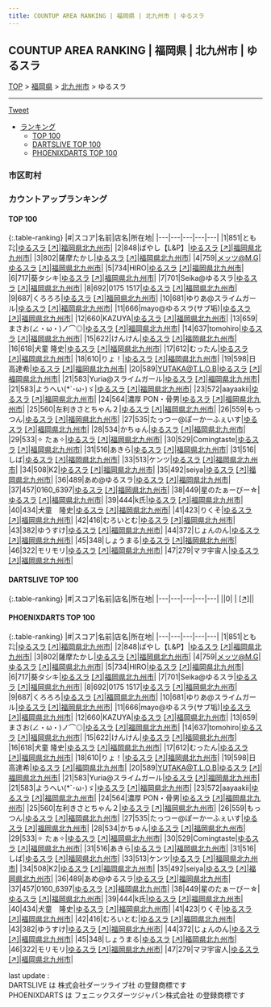```yaml
---
title: COUNTUP AREA RANKING | 福岡県 | 北九州市 | ゆるスラ
---
```

## COUNTUP AREA RANKING | 福岡県 | 北九州市 | ゆるスラ

[TOP](/darts/rank/) > [福岡県](/darts/rank/福岡県/) > [北九州市](/darts/rank/福岡県/北九州市/) > ゆるスラ

___

<a href="https://twitter.com/share?ref_src=twsrc%5Etfw" data-text="COUNTUP AREA RANKING | 福岡県北九州市ゆるスラ" class="twitter-share-button" data-hashtags="DARTSLIVE,PHOENIXDARTS,darts,ダーツ" data-show-count="false">Tweet</a>

* [ランキング](#カウントアップランキング)
    * [TOP 100](#top-100)
    * [DARTSLIVE TOP 100](#dartslive-top-100)
    * [PHOENIXDARTS TOP 100](#phoenixdarts-top-100)

### 市区町村

<ul>

</ul>

### カウントアップランキング

#### TOP 100



{:.table-ranking}
|#|スコア|名前|店名|所在地|
|---|---|---|---|---|
|1|851|<span class="rank-name-pd">とも㌠</span>|<a href="/darts/rank/shops/88953.html">ゆるスラ</a> <a href="https://vs.phoenixdarts.com/jp/shop/shopDetailInfo/s_88953?s_seq=88953">[↗]</a>|<a href="/darts/rank/福岡県/北九州市">福岡県北九州市</a>|
|2|848|<span class="rank-name-pd">ばやし【L&amp;P】</span>|<a href="/darts/rank/shops/88953.html">ゆるスラ</a> <a href="https://vs.phoenixdarts.com/jp/shop/shopDetailInfo/s_88953?s_seq=88953">[↗]</a>|<a href="/darts/rank/福岡県/北九州市">福岡県北九州市</a>|
|3|802|<span class="rank-name-pd">薩摩たかし</span>|<a href="/darts/rank/shops/88953.html">ゆるスラ</a> <a href="https://vs.phoenixdarts.com/jp/shop/shopDetailInfo/s_88953?s_seq=88953">[↗]</a>|<a href="/darts/rank/福岡県/北九州市">福岡県北九州市</a>|
|4|759|<span class="rank-name-pd">メッツ@M.G</span>|<a href="/darts/rank/shops/88953.html">ゆるスラ</a> <a href="https://vs.phoenixdarts.com/jp/shop/shopDetailInfo/s_88953?s_seq=88953">[↗]</a>|<a href="/darts/rank/福岡県/北九州市">福岡県北九州市</a>|
|5|734|<span class="rank-name-pd">HIRO</span>|<a href="/darts/rank/shops/88953.html">ゆるスラ</a> <a href="https://vs.phoenixdarts.com/jp/shop/shopDetailInfo/s_88953?s_seq=88953">[↗]</a>|<a href="/darts/rank/福岡県/北九州市">福岡県北九州市</a>|
|6|717|<span class="rank-name-pd">葵タシキ</span>|<a href="/darts/rank/shops/88953.html">ゆるスラ</a> <a href="https://vs.phoenixdarts.com/jp/shop/shopDetailInfo/s_88953?s_seq=88953">[↗]</a>|<a href="/darts/rank/福岡県/北九州市">福岡県北九州市</a>|
|7|701|<span class="rank-name-pd">Seika@ゆるスラ</span>|<a href="/darts/rank/shops/88953.html">ゆるスラ</a> <a href="https://vs.phoenixdarts.com/jp/shop/shopDetailInfo/s_88953?s_seq=88953">[↗]</a>|<a href="/darts/rank/福岡県/北九州市">福岡県北九州市</a>|
|8|692|<span class="rank-name-pd">0175 1517</span>|<a href="/darts/rank/shops/88953.html">ゆるスラ</a> <a href="https://vs.phoenixdarts.com/jp/shop/shopDetailInfo/s_88953?s_seq=88953">[↗]</a>|<a href="/darts/rank/福岡県/北九州市">福岡県北九州市</a>|
|9|687|<span class="rank-name-pd">くろろろ</span>|<a href="/darts/rank/shops/88953.html">ゆるスラ</a> <a href="https://vs.phoenixdarts.com/jp/shop/shopDetailInfo/s_88953?s_seq=88953">[↗]</a>|<a href="/darts/rank/福岡県/北九州市">福岡県北九州市</a>|
|10|681|<span class="rank-name-pd">ゆりあ@スライムガール</span>|<a href="/darts/rank/shops/88953.html">ゆるスラ</a> <a href="https://vs.phoenixdarts.com/jp/shop/shopDetailInfo/s_88953?s_seq=88953">[↗]</a>|<a href="/darts/rank/福岡県/北九州市">福岡県北九州市</a>|
|11|666|<span class="rank-name-pd">mayo@ゆるスラ(サブ垢)</span>|<a href="/darts/rank/shops/88953.html">ゆるスラ</a> <a href="https://vs.phoenixdarts.com/jp/shop/shopDetailInfo/s_88953?s_seq=88953">[↗]</a>|<a href="/darts/rank/福岡県/北九州市">福岡県北九州市</a>|
|12|660|<span class="rank-name-pd">KAZUYA</span>|<a href="/darts/rank/shops/88953.html">ゆるスラ</a> <a href="https://vs.phoenixdarts.com/jp/shop/shopDetailInfo/s_88953?s_seq=88953">[↗]</a>|<a href="/darts/rank/福岡県/北九州市">福岡県北九州市</a>|
|13|659|<span class="rank-name-pd">まさお(∠・ω・)ノ⌒◎</span>|<a href="/darts/rank/shops/88953.html">ゆるスラ</a> <a href="https://vs.phoenixdarts.com/jp/shop/shopDetailInfo/s_88953?s_seq=88953">[↗]</a>|<a href="/darts/rank/福岡県/北九州市">福岡県北九州市</a>|
|14|637|<span class="rank-name-pd">tomohiro</span>|<a href="/darts/rank/shops/88953.html">ゆるスラ</a> <a href="https://vs.phoenixdarts.com/jp/shop/shopDetailInfo/s_88953?s_seq=88953">[↗]</a>|<a href="/darts/rank/福岡県/北九州市">福岡県北九州市</a>|
|15|622|<span class="rank-name-pd">けんけん</span>|<a href="/darts/rank/shops/88953.html">ゆるスラ</a> <a href="https://vs.phoenixdarts.com/jp/shop/shopDetailInfo/s_88953?s_seq=88953">[↗]</a>|<a href="/darts/rank/福岡県/北九州市">福岡県北九州市</a>|
|16|618|<span class="rank-name-pd">犬童 隆史</span>|<a href="/darts/rank/shops/88953.html">ゆるスラ</a> <a href="https://vs.phoenixdarts.com/jp/shop/shopDetailInfo/s_88953?s_seq=88953">[↗]</a>|<a href="/darts/rank/福岡県/北九州市">福岡県北九州市</a>|
|17|612|<span class="rank-name-pd">むったん</span>|<a href="/darts/rank/shops/88953.html">ゆるスラ</a> <a href="https://vs.phoenixdarts.com/jp/shop/shopDetailInfo/s_88953?s_seq=88953">[↗]</a>|<a href="/darts/rank/福岡県/北九州市">福岡県北九州市</a>|
|18|610|<span class="rank-name-pd">りょ！</span>|<a href="/darts/rank/shops/88953.html">ゆるスラ</a> <a href="https://vs.phoenixdarts.com/jp/shop/shopDetailInfo/s_88953?s_seq=88953">[↗]</a>|<a href="/darts/rank/福岡県/北九州市">福岡県北九州市</a>|
|19|598|<span class="rank-name-pd">日高達希</span>|<a href="/darts/rank/shops/88953.html">ゆるスラ</a> <a href="https://vs.phoenixdarts.com/jp/shop/shopDetailInfo/s_88953?s_seq=88953">[↗]</a>|<a href="/darts/rank/福岡県/北九州市">福岡県北九州市</a>|
|20|589|<span class="rank-name-pd">YUTAKA@T.L.O.B</span>|<a href="/darts/rank/shops/88953.html">ゆるスラ</a> <a href="https://vs.phoenixdarts.com/jp/shop/shopDetailInfo/s_88953?s_seq=88953">[↗]</a>|<a href="/darts/rank/福岡県/北九州市">福岡県北九州市</a>|
|21|583|<span class="rank-name-pd">Yuria@スライムガール</span>|<a href="/darts/rank/shops/88953.html">ゆるスラ</a> <a href="https://vs.phoenixdarts.com/jp/shop/shopDetailInfo/s_88953?s_seq=88953">[↗]</a>|<a href="/darts/rank/福岡県/北九州市">福岡県北九州市</a>|
|21|583|<span class="rank-name-pd">ようへい(*`･ω･)ゞ</span>|<a href="/darts/rank/shops/88953.html">ゆるスラ</a> <a href="https://vs.phoenixdarts.com/jp/shop/shopDetailInfo/s_88953?s_seq=88953">[↗]</a>|<a href="/darts/rank/福岡県/北九州市">福岡県北九州市</a>|
|23|572|<span class="rank-name-pd">aayaakii</span>|<a href="/darts/rank/shops/88953.html">ゆるスラ</a> <a href="https://vs.phoenixdarts.com/jp/shop/shopDetailInfo/s_88953?s_seq=88953">[↗]</a>|<a href="/darts/rank/福岡県/北九州市">福岡県北九州市</a>|
|24|564|<span class="rank-name-pd">濃厚 PON・骨男</span>|<a href="/darts/rank/shops/88953.html">ゆるスラ</a> <a href="https://vs.phoenixdarts.com/jp/shop/shopDetailInfo/s_88953?s_seq=88953">[↗]</a>|<a href="/darts/rank/福岡県/北九州市">福岡県北九州市</a>|
|25|560|<span class="rank-name-pd">左利きさとちゃん２</span>|<a href="/darts/rank/shops/88953.html">ゆるスラ</a> <a href="https://vs.phoenixdarts.com/jp/shop/shopDetailInfo/s_88953?s_seq=88953">[↗]</a>|<a href="/darts/rank/福岡県/北九州市">福岡県北九州市</a>|
|26|559|<span class="rank-name-pd">もっつん</span>|<a href="/darts/rank/shops/88953.html">ゆるスラ</a> <a href="https://vs.phoenixdarts.com/jp/shop/shopDetailInfo/s_88953?s_seq=88953">[↗]</a>|<a href="/darts/rank/福岡県/北九州市">福岡県北九州市</a>|
|27|535|<span class="rank-name-pd">たっつー@ぽーかーふぇいす</span>|<a href="/darts/rank/shops/88953.html">ゆるスラ</a> <a href="https://vs.phoenixdarts.com/jp/shop/shopDetailInfo/s_88953?s_seq=88953">[↗]</a>|<a href="/darts/rank/福岡県/北九州市">福岡県北九州市</a>|
|28|534|<span class="rank-name-pd">かちゅん</span>|<a href="/darts/rank/shops/88953.html">ゆるスラ</a> <a href="https://vs.phoenixdarts.com/jp/shop/shopDetailInfo/s_88953?s_seq=88953">[↗]</a>|<a href="/darts/rank/福岡県/北九州市">福岡県北九州市</a>|
|29|533|<span class="rank-name-pd">✧ たぁ✧</span>|<a href="/darts/rank/shops/88953.html">ゆるスラ</a> <a href="https://vs.phoenixdarts.com/jp/shop/shopDetailInfo/s_88953?s_seq=88953">[↗]</a>|<a href="/darts/rank/福岡県/北九州市">福岡県北九州市</a>|
|30|529|<span class="rank-name-pd">Comingtaste</span>|<a href="/darts/rank/shops/88953.html">ゆるスラ</a> <a href="https://vs.phoenixdarts.com/jp/shop/shopDetailInfo/s_88953?s_seq=88953">[↗]</a>|<a href="/darts/rank/福岡県/北九州市">福岡県北九州市</a>|
|31|516|<span class="rank-name-pd">あきら</span>|<a href="/darts/rank/shops/88953.html">ゆるスラ</a> <a href="https://vs.phoenixdarts.com/jp/shop/shopDetailInfo/s_88953?s_seq=88953">[↗]</a>|<a href="/darts/rank/福岡県/北九州市">福岡県北九州市</a>|
|31|516|<span class="rank-name-pd">しば</span>|<a href="/darts/rank/shops/88953.html">ゆるスラ</a> <a href="https://vs.phoenixdarts.com/jp/shop/shopDetailInfo/s_88953?s_seq=88953">[↗]</a>|<a href="/darts/rank/福岡県/北九州市">福岡県北九州市</a>|
|33|513|<span class="rank-name-pd">ケンツ</span>|<a href="/darts/rank/shops/88953.html">ゆるスラ</a> <a href="https://vs.phoenixdarts.com/jp/shop/shopDetailInfo/s_88953?s_seq=88953">[↗]</a>|<a href="/darts/rank/福岡県/北九州市">福岡県北九州市</a>|
|34|508|<span class="rank-name-pd">K2</span>|<a href="/darts/rank/shops/88953.html">ゆるスラ</a> <a href="https://vs.phoenixdarts.com/jp/shop/shopDetailInfo/s_88953?s_seq=88953">[↗]</a>|<a href="/darts/rank/福岡県/北九州市">福岡県北九州市</a>|
|35|492|<span class="rank-name-pd">seiya</span>|<a href="/darts/rank/shops/88953.html">ゆるスラ</a> <a href="https://vs.phoenixdarts.com/jp/shop/shopDetailInfo/s_88953?s_seq=88953">[↗]</a>|<a href="/darts/rank/福岡県/北九州市">福岡県北九州市</a>|
|36|489|<span class="rank-name-pd">あめ@ゆるスラ</span>|<a href="/darts/rank/shops/88953.html">ゆるスラ</a> <a href="https://vs.phoenixdarts.com/jp/shop/shopDetailInfo/s_88953?s_seq=88953">[↗]</a>|<a href="/darts/rank/福岡県/北九州市">福岡県北九州市</a>|
|37|457|<span class="rank-name-pd">0160_6397</span>|<a href="/darts/rank/shops/88953.html">ゆるスラ</a> <a href="https://vs.phoenixdarts.com/jp/shop/shopDetailInfo/s_88953?s_seq=88953">[↗]</a>|<a href="/darts/rank/福岡県/北九州市">福岡県北九州市</a>|
|38|449|<span class="rank-name-pd">星のたぁーびー☆</span>|<a href="/darts/rank/shops/88953.html">ゆるスラ</a> <a href="https://vs.phoenixdarts.com/jp/shop/shopDetailInfo/s_88953?s_seq=88953">[↗]</a>|<a href="/darts/rank/福岡県/北九州市">福岡県北九州市</a>|
|39|444|<span class="rank-name-pd">k氏</span>|<a href="/darts/rank/shops/88953.html">ゆるスラ</a> <a href="https://vs.phoenixdarts.com/jp/shop/shopDetailInfo/s_88953?s_seq=88953">[↗]</a>|<a href="/darts/rank/福岡県/北九州市">福岡県北九州市</a>|
|40|434|<span class="rank-name-pd">犬童　隆史</span>|<a href="/darts/rank/shops/88953.html">ゆるスラ</a> <a href="https://vs.phoenixdarts.com/jp/shop/shopDetailInfo/s_88953?s_seq=88953">[↗]</a>|<a href="/darts/rank/福岡県/北九州市">福岡県北九州市</a>|
|41|423|<span class="rank-name-pd">りくそ</span>|<a href="/darts/rank/shops/88953.html">ゆるスラ</a> <a href="https://vs.phoenixdarts.com/jp/shop/shopDetailInfo/s_88953?s_seq=88953">[↗]</a>|<a href="/darts/rank/福岡県/北九州市">福岡県北九州市</a>|
|42|416|<span class="rank-name-pd">むろいとむ</span>|<a href="/darts/rank/shops/88953.html">ゆるスラ</a> <a href="https://vs.phoenixdarts.com/jp/shop/shopDetailInfo/s_88953?s_seq=88953">[↗]</a>|<a href="/darts/rank/福岡県/北九州市">福岡県北九州市</a>|
|43|382|<span class="rank-name-pd">ゆうすけ</span>|<a href="/darts/rank/shops/88953.html">ゆるスラ</a> <a href="https://vs.phoenixdarts.com/jp/shop/shopDetailInfo/s_88953?s_seq=88953">[↗]</a>|<a href="/darts/rank/福岡県/北九州市">福岡県北九州市</a>|
|44|372|<span class="rank-name-pd">じょんのん</span>|<a href="/darts/rank/shops/88953.html">ゆるスラ</a> <a href="https://vs.phoenixdarts.com/jp/shop/shopDetailInfo/s_88953?s_seq=88953">[↗]</a>|<a href="/darts/rank/福岡県/北九州市">福岡県北九州市</a>|
|45|348|<span class="rank-name-pd">しょうまる</span>|<a href="/darts/rank/shops/88953.html">ゆるスラ</a> <a href="https://vs.phoenixdarts.com/jp/shop/shopDetailInfo/s_88953?s_seq=88953">[↗]</a>|<a href="/darts/rank/福岡県/北九州市">福岡県北九州市</a>|
|46|322|<span class="rank-name-pd">モリモリ</span>|<a href="/darts/rank/shops/88953.html">ゆるスラ</a> <a href="https://vs.phoenixdarts.com/jp/shop/shopDetailInfo/s_88953?s_seq=88953">[↗]</a>|<a href="/darts/rank/福岡県/北九州市">福岡県北九州市</a>|
|47|279|<span class="rank-name-pd">マヲ宇宙人</span>|<a href="/darts/rank/shops/88953.html">ゆるスラ</a> <a href="https://vs.phoenixdarts.com/jp/shop/shopDetailInfo/s_88953?s_seq=88953">[↗]</a>|<a href="/darts/rank/福岡県/北九州市">福岡県北九州市</a>|


#### DARTSLIVE TOP 100



{:.table-ranking}
|#|スコア|名前|店名|所在地|
|---|---|---|---|---|
||0|<span class="rank-name-dl"> </span>|<a href="/darts/rank/shops/.html"></a> <a href="">[↗]</a>|<a href="/darts/rank//"></a>|


#### PHOENIXDARTS TOP 100



{:.table-ranking}
|#|スコア|名前|店名|所在地|
|---|---|---|---|---|
|1|851|<span class="rank-name-pd">とも㌠</span>|<a href="/darts/rank/shops/88953.html">ゆるスラ</a> <a href="https://vs.phoenixdarts.com/jp/shop/shopDetailInfo/s_88953?s_seq=88953">[↗]</a>|<a href="/darts/rank/福岡県/北九州市">福岡県北九州市</a>|
|2|848|<span class="rank-name-pd">ばやし【L&amp;P】</span>|<a href="/darts/rank/shops/88953.html">ゆるスラ</a> <a href="https://vs.phoenixdarts.com/jp/shop/shopDetailInfo/s_88953?s_seq=88953">[↗]</a>|<a href="/darts/rank/福岡県/北九州市">福岡県北九州市</a>|
|3|802|<span class="rank-name-pd">薩摩たかし</span>|<a href="/darts/rank/shops/88953.html">ゆるスラ</a> <a href="https://vs.phoenixdarts.com/jp/shop/shopDetailInfo/s_88953?s_seq=88953">[↗]</a>|<a href="/darts/rank/福岡県/北九州市">福岡県北九州市</a>|
|4|759|<span class="rank-name-pd">メッツ@M.G</span>|<a href="/darts/rank/shops/88953.html">ゆるスラ</a> <a href="https://vs.phoenixdarts.com/jp/shop/shopDetailInfo/s_88953?s_seq=88953">[↗]</a>|<a href="/darts/rank/福岡県/北九州市">福岡県北九州市</a>|
|5|734|<span class="rank-name-pd">HIRO</span>|<a href="/darts/rank/shops/88953.html">ゆるスラ</a> <a href="https://vs.phoenixdarts.com/jp/shop/shopDetailInfo/s_88953?s_seq=88953">[↗]</a>|<a href="/darts/rank/福岡県/北九州市">福岡県北九州市</a>|
|6|717|<span class="rank-name-pd">葵タシキ</span>|<a href="/darts/rank/shops/88953.html">ゆるスラ</a> <a href="https://vs.phoenixdarts.com/jp/shop/shopDetailInfo/s_88953?s_seq=88953">[↗]</a>|<a href="/darts/rank/福岡県/北九州市">福岡県北九州市</a>|
|7|701|<span class="rank-name-pd">Seika@ゆるスラ</span>|<a href="/darts/rank/shops/88953.html">ゆるスラ</a> <a href="https://vs.phoenixdarts.com/jp/shop/shopDetailInfo/s_88953?s_seq=88953">[↗]</a>|<a href="/darts/rank/福岡県/北九州市">福岡県北九州市</a>|
|8|692|<span class="rank-name-pd">0175 1517</span>|<a href="/darts/rank/shops/88953.html">ゆるスラ</a> <a href="https://vs.phoenixdarts.com/jp/shop/shopDetailInfo/s_88953?s_seq=88953">[↗]</a>|<a href="/darts/rank/福岡県/北九州市">福岡県北九州市</a>|
|9|687|<span class="rank-name-pd">くろろろ</span>|<a href="/darts/rank/shops/88953.html">ゆるスラ</a> <a href="https://vs.phoenixdarts.com/jp/shop/shopDetailInfo/s_88953?s_seq=88953">[↗]</a>|<a href="/darts/rank/福岡県/北九州市">福岡県北九州市</a>|
|10|681|<span class="rank-name-pd">ゆりあ@スライムガール</span>|<a href="/darts/rank/shops/88953.html">ゆるスラ</a> <a href="https://vs.phoenixdarts.com/jp/shop/shopDetailInfo/s_88953?s_seq=88953">[↗]</a>|<a href="/darts/rank/福岡県/北九州市">福岡県北九州市</a>|
|11|666|<span class="rank-name-pd">mayo@ゆるスラ(サブ垢)</span>|<a href="/darts/rank/shops/88953.html">ゆるスラ</a> <a href="https://vs.phoenixdarts.com/jp/shop/shopDetailInfo/s_88953?s_seq=88953">[↗]</a>|<a href="/darts/rank/福岡県/北九州市">福岡県北九州市</a>|
|12|660|<span class="rank-name-pd">KAZUYA</span>|<a href="/darts/rank/shops/88953.html">ゆるスラ</a> <a href="https://vs.phoenixdarts.com/jp/shop/shopDetailInfo/s_88953?s_seq=88953">[↗]</a>|<a href="/darts/rank/福岡県/北九州市">福岡県北九州市</a>|
|13|659|<span class="rank-name-pd">まさお(∠・ω・)ノ⌒◎</span>|<a href="/darts/rank/shops/88953.html">ゆるスラ</a> <a href="https://vs.phoenixdarts.com/jp/shop/shopDetailInfo/s_88953?s_seq=88953">[↗]</a>|<a href="/darts/rank/福岡県/北九州市">福岡県北九州市</a>|
|14|637|<span class="rank-name-pd">tomohiro</span>|<a href="/darts/rank/shops/88953.html">ゆるスラ</a> <a href="https://vs.phoenixdarts.com/jp/shop/shopDetailInfo/s_88953?s_seq=88953">[↗]</a>|<a href="/darts/rank/福岡県/北九州市">福岡県北九州市</a>|
|15|622|<span class="rank-name-pd">けんけん</span>|<a href="/darts/rank/shops/88953.html">ゆるスラ</a> <a href="https://vs.phoenixdarts.com/jp/shop/shopDetailInfo/s_88953?s_seq=88953">[↗]</a>|<a href="/darts/rank/福岡県/北九州市">福岡県北九州市</a>|
|16|618|<span class="rank-name-pd">犬童 隆史</span>|<a href="/darts/rank/shops/88953.html">ゆるスラ</a> <a href="https://vs.phoenixdarts.com/jp/shop/shopDetailInfo/s_88953?s_seq=88953">[↗]</a>|<a href="/darts/rank/福岡県/北九州市">福岡県北九州市</a>|
|17|612|<span class="rank-name-pd">むったん</span>|<a href="/darts/rank/shops/88953.html">ゆるスラ</a> <a href="https://vs.phoenixdarts.com/jp/shop/shopDetailInfo/s_88953?s_seq=88953">[↗]</a>|<a href="/darts/rank/福岡県/北九州市">福岡県北九州市</a>|
|18|610|<span class="rank-name-pd">りょ！</span>|<a href="/darts/rank/shops/88953.html">ゆるスラ</a> <a href="https://vs.phoenixdarts.com/jp/shop/shopDetailInfo/s_88953?s_seq=88953">[↗]</a>|<a href="/darts/rank/福岡県/北九州市">福岡県北九州市</a>|
|19|598|<span class="rank-name-pd">日高達希</span>|<a href="/darts/rank/shops/88953.html">ゆるスラ</a> <a href="https://vs.phoenixdarts.com/jp/shop/shopDetailInfo/s_88953?s_seq=88953">[↗]</a>|<a href="/darts/rank/福岡県/北九州市">福岡県北九州市</a>|
|20|589|<span class="rank-name-pd">YUTAKA@T.L.O.B</span>|<a href="/darts/rank/shops/88953.html">ゆるスラ</a> <a href="https://vs.phoenixdarts.com/jp/shop/shopDetailInfo/s_88953?s_seq=88953">[↗]</a>|<a href="/darts/rank/福岡県/北九州市">福岡県北九州市</a>|
|21|583|<span class="rank-name-pd">Yuria@スライムガール</span>|<a href="/darts/rank/shops/88953.html">ゆるスラ</a> <a href="https://vs.phoenixdarts.com/jp/shop/shopDetailInfo/s_88953?s_seq=88953">[↗]</a>|<a href="/darts/rank/福岡県/北九州市">福岡県北九州市</a>|
|21|583|<span class="rank-name-pd">ようへい(*`･ω･)ゞ</span>|<a href="/darts/rank/shops/88953.html">ゆるスラ</a> <a href="https://vs.phoenixdarts.com/jp/shop/shopDetailInfo/s_88953?s_seq=88953">[↗]</a>|<a href="/darts/rank/福岡県/北九州市">福岡県北九州市</a>|
|23|572|<span class="rank-name-pd">aayaakii</span>|<a href="/darts/rank/shops/88953.html">ゆるスラ</a> <a href="https://vs.phoenixdarts.com/jp/shop/shopDetailInfo/s_88953?s_seq=88953">[↗]</a>|<a href="/darts/rank/福岡県/北九州市">福岡県北九州市</a>|
|24|564|<span class="rank-name-pd">濃厚 PON・骨男</span>|<a href="/darts/rank/shops/88953.html">ゆるスラ</a> <a href="https://vs.phoenixdarts.com/jp/shop/shopDetailInfo/s_88953?s_seq=88953">[↗]</a>|<a href="/darts/rank/福岡県/北九州市">福岡県北九州市</a>|
|25|560|<span class="rank-name-pd">左利きさとちゃん２</span>|<a href="/darts/rank/shops/88953.html">ゆるスラ</a> <a href="https://vs.phoenixdarts.com/jp/shop/shopDetailInfo/s_88953?s_seq=88953">[↗]</a>|<a href="/darts/rank/福岡県/北九州市">福岡県北九州市</a>|
|26|559|<span class="rank-name-pd">もっつん</span>|<a href="/darts/rank/shops/88953.html">ゆるスラ</a> <a href="https://vs.phoenixdarts.com/jp/shop/shopDetailInfo/s_88953?s_seq=88953">[↗]</a>|<a href="/darts/rank/福岡県/北九州市">福岡県北九州市</a>|
|27|535|<span class="rank-name-pd">たっつー@ぽーかーふぇいす</span>|<a href="/darts/rank/shops/88953.html">ゆるスラ</a> <a href="https://vs.phoenixdarts.com/jp/shop/shopDetailInfo/s_88953?s_seq=88953">[↗]</a>|<a href="/darts/rank/福岡県/北九州市">福岡県北九州市</a>|
|28|534|<span class="rank-name-pd">かちゅん</span>|<a href="/darts/rank/shops/88953.html">ゆるスラ</a> <a href="https://vs.phoenixdarts.com/jp/shop/shopDetailInfo/s_88953?s_seq=88953">[↗]</a>|<a href="/darts/rank/福岡県/北九州市">福岡県北九州市</a>|
|29|533|<span class="rank-name-pd">✧ たぁ✧</span>|<a href="/darts/rank/shops/88953.html">ゆるスラ</a> <a href="https://vs.phoenixdarts.com/jp/shop/shopDetailInfo/s_88953?s_seq=88953">[↗]</a>|<a href="/darts/rank/福岡県/北九州市">福岡県北九州市</a>|
|30|529|<span class="rank-name-pd">Comingtaste</span>|<a href="/darts/rank/shops/88953.html">ゆるスラ</a> <a href="https://vs.phoenixdarts.com/jp/shop/shopDetailInfo/s_88953?s_seq=88953">[↗]</a>|<a href="/darts/rank/福岡県/北九州市">福岡県北九州市</a>|
|31|516|<span class="rank-name-pd">あきら</span>|<a href="/darts/rank/shops/88953.html">ゆるスラ</a> <a href="https://vs.phoenixdarts.com/jp/shop/shopDetailInfo/s_88953?s_seq=88953">[↗]</a>|<a href="/darts/rank/福岡県/北九州市">福岡県北九州市</a>|
|31|516|<span class="rank-name-pd">しば</span>|<a href="/darts/rank/shops/88953.html">ゆるスラ</a> <a href="https://vs.phoenixdarts.com/jp/shop/shopDetailInfo/s_88953?s_seq=88953">[↗]</a>|<a href="/darts/rank/福岡県/北九州市">福岡県北九州市</a>|
|33|513|<span class="rank-name-pd">ケンツ</span>|<a href="/darts/rank/shops/88953.html">ゆるスラ</a> <a href="https://vs.phoenixdarts.com/jp/shop/shopDetailInfo/s_88953?s_seq=88953">[↗]</a>|<a href="/darts/rank/福岡県/北九州市">福岡県北九州市</a>|
|34|508|<span class="rank-name-pd">K2</span>|<a href="/darts/rank/shops/88953.html">ゆるスラ</a> <a href="https://vs.phoenixdarts.com/jp/shop/shopDetailInfo/s_88953?s_seq=88953">[↗]</a>|<a href="/darts/rank/福岡県/北九州市">福岡県北九州市</a>|
|35|492|<span class="rank-name-pd">seiya</span>|<a href="/darts/rank/shops/88953.html">ゆるスラ</a> <a href="https://vs.phoenixdarts.com/jp/shop/shopDetailInfo/s_88953?s_seq=88953">[↗]</a>|<a href="/darts/rank/福岡県/北九州市">福岡県北九州市</a>|
|36|489|<span class="rank-name-pd">あめ@ゆるスラ</span>|<a href="/darts/rank/shops/88953.html">ゆるスラ</a> <a href="https://vs.phoenixdarts.com/jp/shop/shopDetailInfo/s_88953?s_seq=88953">[↗]</a>|<a href="/darts/rank/福岡県/北九州市">福岡県北九州市</a>|
|37|457|<span class="rank-name-pd">0160_6397</span>|<a href="/darts/rank/shops/88953.html">ゆるスラ</a> <a href="https://vs.phoenixdarts.com/jp/shop/shopDetailInfo/s_88953?s_seq=88953">[↗]</a>|<a href="/darts/rank/福岡県/北九州市">福岡県北九州市</a>|
|38|449|<span class="rank-name-pd">星のたぁーびー☆</span>|<a href="/darts/rank/shops/88953.html">ゆるスラ</a> <a href="https://vs.phoenixdarts.com/jp/shop/shopDetailInfo/s_88953?s_seq=88953">[↗]</a>|<a href="/darts/rank/福岡県/北九州市">福岡県北九州市</a>|
|39|444|<span class="rank-name-pd">k氏</span>|<a href="/darts/rank/shops/88953.html">ゆるスラ</a> <a href="https://vs.phoenixdarts.com/jp/shop/shopDetailInfo/s_88953?s_seq=88953">[↗]</a>|<a href="/darts/rank/福岡県/北九州市">福岡県北九州市</a>|
|40|434|<span class="rank-name-pd">犬童　隆史</span>|<a href="/darts/rank/shops/88953.html">ゆるスラ</a> <a href="https://vs.phoenixdarts.com/jp/shop/shopDetailInfo/s_88953?s_seq=88953">[↗]</a>|<a href="/darts/rank/福岡県/北九州市">福岡県北九州市</a>|
|41|423|<span class="rank-name-pd">りくそ</span>|<a href="/darts/rank/shops/88953.html">ゆるスラ</a> <a href="https://vs.phoenixdarts.com/jp/shop/shopDetailInfo/s_88953?s_seq=88953">[↗]</a>|<a href="/darts/rank/福岡県/北九州市">福岡県北九州市</a>|
|42|416|<span class="rank-name-pd">むろいとむ</span>|<a href="/darts/rank/shops/88953.html">ゆるスラ</a> <a href="https://vs.phoenixdarts.com/jp/shop/shopDetailInfo/s_88953?s_seq=88953">[↗]</a>|<a href="/darts/rank/福岡県/北九州市">福岡県北九州市</a>|
|43|382|<span class="rank-name-pd">ゆうすけ</span>|<a href="/darts/rank/shops/88953.html">ゆるスラ</a> <a href="https://vs.phoenixdarts.com/jp/shop/shopDetailInfo/s_88953?s_seq=88953">[↗]</a>|<a href="/darts/rank/福岡県/北九州市">福岡県北九州市</a>|
|44|372|<span class="rank-name-pd">じょんのん</span>|<a href="/darts/rank/shops/88953.html">ゆるスラ</a> <a href="https://vs.phoenixdarts.com/jp/shop/shopDetailInfo/s_88953?s_seq=88953">[↗]</a>|<a href="/darts/rank/福岡県/北九州市">福岡県北九州市</a>|
|45|348|<span class="rank-name-pd">しょうまる</span>|<a href="/darts/rank/shops/88953.html">ゆるスラ</a> <a href="https://vs.phoenixdarts.com/jp/shop/shopDetailInfo/s_88953?s_seq=88953">[↗]</a>|<a href="/darts/rank/福岡県/北九州市">福岡県北九州市</a>|
|46|322|<span class="rank-name-pd">モリモリ</span>|<a href="/darts/rank/shops/88953.html">ゆるスラ</a> <a href="https://vs.phoenixdarts.com/jp/shop/shopDetailInfo/s_88953?s_seq=88953">[↗]</a>|<a href="/darts/rank/福岡県/北九州市">福岡県北九州市</a>|
|47|279|<span class="rank-name-pd">マヲ宇宙人</span>|<a href="/darts/rank/shops/88953.html">ゆるスラ</a> <a href="https://vs.phoenixdarts.com/jp/shop/shopDetailInfo/s_88953?s_seq=88953">[↗]</a>|<a href="/darts/rank/福岡県/北九州市">福岡県北九州市</a>|


<div class="footer border-top border-gray-light mt-5 pt-3 text-right text-gray">
    last update : <span style="font-weight: italic" id="foot_last_modified"></span><br />
    DARTSLIVE は 株式会社ダーツライブ社 の登録商標です<br />
    PHOENIXDARTS は フェニックスダーツジャパン株式会社 の登録商標です<br />
</div>

<script src="https://cdnjs.cloudflare.com/ajax/libs/jquery.tablesorter/2.31.3/js/jquery.tablesorter.min.js" integrity="sha512-qzgd5cYSZcosqpzpn7zF2ZId8f/8CHmFKZ8j7mU4OUXTNRd5g+ZHBPsgKEwoqxCtdQvExE5LprwwPAgoicguNg==" crossorigin="anonymous" referrerpolicy="no-referrer"></script>
<link rel="stylesheet" href="https://cdnjs.cloudflare.com/ajax/libs/jquery.tablesorter/2.31.3/css/theme.default.min.css" integrity="sha512-wghhOJkjQX0Lh3NSWvNKeZ0ZpNn+SPVXX1Qyc9OCaogADktxrBiBdKGDoqVUOyhStvMBmJQ8ZdMHiR3wuEq8+w==" crossorigin="anonymous" referrerpolicy="no-referrer" />
<script>
$(function() {
    $(".table-ranking").tablesorter({sortList:[[0, 0]]});
    $("#foot_last_modified").text(formatDate(new Date(document.lastModified), 'yyyy-MM-dd HH:mm:ss'));
});
</script>

<script async src="https://platform.twitter.com/widgets.js" charset="utf-8"></script>